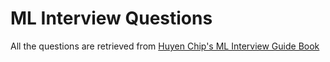 # ML Interview Questions
All the questions are retrieved from [Huyen Chip's ML Interview Guide Book](https://huyenchip.com/ml-interviews-book/contents/the-zen-of-interviews.html)
